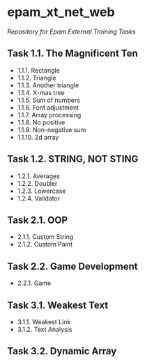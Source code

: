 # epam_xt_net_web
*Repository for Epam External Training Tasks*

## Task 1.1. The Magnificent Ten
* 1.1.1. Rectangle
* 1.1.2. Triangle
* 1.1.3. Another triangle
* 1.1.4. X-mas tree
* 1.1.5. Sum of numbers
* 1.1.6. Font adjustment
* 1.1.7. Array processing
* 1.1.8. No positive
* 1.1.9. Non-negative sum
* 1.1.10. 2d array

## Task 1.2. STRING, NOT STING
* 1.2.1. Averages
* 1.2.2. Doubler
* 1.2.3. Lowercase
* 1.2.4. Validator

## Task 2.1. OOP
* 2.1.1. Custom String
* 2.1.2. Custom Paint

## Task 2.2. Game Development
* 2.2.1. Game

## Task 3.1. Weakest Text
* 3.1.1. Weakest Link
* 3.1.2. Text Analysis

## Task 3.2. Dynamic Array

